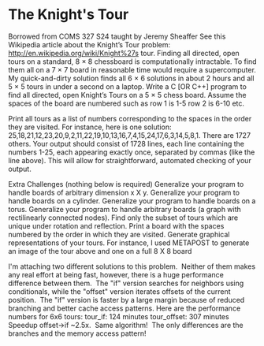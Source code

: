 # The Knight's Tour
Borrowed from COMS 327 S24 taught by Jeremy Sheaffer
See this Wikipedia article about the Knight’s Tour problem: http://en.wikipedia.org/wiki/Knight%27s tour. 
Finding all directed, open tours on a standard, 8 × 8 chessboard is computationally intractable. 
To find them all on a 7 × 7 board in reasonable time would require a supercomputer. 
My quick-and-dirty solution finds all 6 × 6 solutions in about 2 hours and all 5 × 5 tours in under a second on a laptop. 
Write a C [OR C++] program to find all directed, open Knight’s Tours on a 5 × 5 chess board.
Assume the spaces of the board are numbered such as row 1 is 1-5 row 2 is 6-10 etc.

Print all tours as a list of numbers corresponding to the spaces in the order they are visited. 
For instance, here is one solution: 25,18,21,12,23,20,9,2,11,22,19,10,13,16,7,4,15,24,17,6,3,14,5,8,1. There are 1727 others. 
Your output should consist of 1728 lines, each line containing the numbers 1-25, each appearing exactly once, separated by commas (like the line above). 
This will allow for straightforward, automated checking of your output.


Extra Challenges (nothing below is required)
Generalize your program to handle boards of arbitrary dimension x X y.
Generalize your program to handle boards on a cylinder.
Generalize your program to handle boards on a torus.
Generalize your program to handle arbitrary boards (a graph with rectilinearly connected nodes).
Find only the subset of tours which are unique under rotation and reflection.
Print a board with the spaces numbered by the order in which they are visited.
Generate graphical representations of your tours. For instance, I used METAPOST to generate an image of the tour above and one on a full 8 X 8 board


I'm attaching two different solutions to this problem.  Neither of them makes any real effort at being fast, however, there is a huge performance difference between them.  
The "if" version searches for neighbors using conditionals, while the "offset" version iterates offsets of the current position.  
The "if" version is faster by a large margin because of reduced branching and better cache access patterns.
Here are the performance numbers for 6x6 tours:
tour_if: 124 minutes
tour_offset: 307 minutes
Speedup offset->if ~2.5x.  Same algorithm!  The only differences are the branches and the memory access pattern!

































